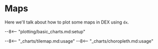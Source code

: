 # Maps

Here we'll talk about how to plot some maps in DEX using `dx`.

--8<-- "plotting/basic_charts.md:setup"

--8<-- "_charts/tilemap.md:usage"
--8<-- "_charts/choropleth.md:usage"